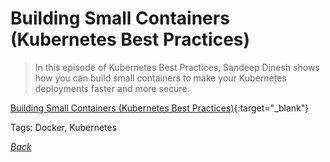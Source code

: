 # Building Small Containers (Kubernetes Best Practices)

> In this episode of Kubernetes Best Practices, Sandeep Dinesh shows how you can build small containers to make your Kubernetes deployments faster and more secure.

[Building Small Containers (Kubernetes Best Practices)](https://www.youtube.com/watch?v=wGz_cbtCiEA){:target="_blank"}

Tags: Docker, Kubernetes

[_Back_](../)
